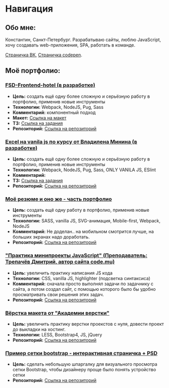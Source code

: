 # Навигация

## Обо мне:

Константин, Санкт-Петербург. Разрабатываю сайты, люблю JavaScript, хочу создавать web-приложения, SPA, работать в команде.

[Страничка ВК](https://vk.com/cyberpunk10), [Страничка codepen](https://codepen.io/CyberPunk10).

## Моё портфолио:

### [FSD-Frontend-hotel (в разработке)](https://cyberpunk10.github.io/FSD-Frontend-hotel/dist "перейти на сайт")
  - **Цель:** создать ещё одну более сложную и серьёзную работу в портфолио, применив новые инструменты
  - **Технологии:** Webpack, NodeJS, Pug, Sass
  - **Комментарий:** компонентный подход
  - **Макет:** [Ссылка на макет](https://www.figma.com/file/MumYcKVk9RkKZEG6dR5E3A/FSD-frontend-education-program.-The-2nd-task "перейти на сайт")
  - **ТЗ:** [Ссылка на задания](https://rizzoma.com/topic/d5c429337bcaa70548fb5aeedee6d92b/0_b_8ndo_78h70/ "перейти на сайт")
  - **Репозиторий:** [Ссылка на репозиторий](https://github.com/CyberPunk10/FSD-Frontend-hotel)
  
  
### [Excel на vanila js по курсу от Владилена Минина (в разработке)](https://cyberpunk10.github.io/excel-js-vladilen-minin/dist "перейти на сайт")
  - **Цель:** создать ещё одну более сложную и серьёзную работу в портфолио, применив новые инструменты
  - **Технологии:** Webpack, NodeJS, Pug, Sass, ONLY VANILA JS, ESlint
  - **Комментарий:** 
  - **ТЗ:** [Ссылка на задания](https://www.jsexcel.ru/ "перейти на сайт")
  - **Репозиторий:** [Ссылка на репозиторий](https://github.com/CyberPunk10/excel-js-vladilen-minin)
  

### [Моё резюме и оно же - часть портфолио](https://cyberpunk10.github.io/resume_CyberPunk10/dist "перейти на сайт")
  - **Цель:** создать ещё одну работу в портфолио, применив новые инструменты
  - **Технологии:** SASS, vanilla JS, SVG-анимация, Mobile-first, Webpack, NodeJS
  - **Комментарий:** Не доделан.. на мобильном смотрится лучше, на больших экранах надо доработать.
  - **Репозиторий:** [Ссылка на репозиторий](https://github.com/CyberPunk10/resume_CyberPunk10)
  
### ["Практика минипроекты JavaScript" (Преподаватель: Трепачёв Дмитрий, автор сайта code.mu)](https://cyberpunk10.github.io/Practics-JS_code.mu "перейти на сайт")
  - **Цель:** увеличить практику написания JS кода
  - **Технологии:** CSS, vanilla JS, highlighter (подсветка синтаксиса)
  - **Комментарий:** сначала просто выполнял задачи по задачнику с сайта, а потом создал сайт, с помощью которого было бы удобно просматривать свои решения этих задач.
  - **Репозиторий:** [Ссылка на репозиторий](https://github.com/CyberPunk10/Practics-JS_code.mu)

### [Вёрстка макета от "Академии верстки"](https://cyberpunk10.github.io/Glo-Academy "перейти на сайт")
  - **Цель:** увеличить практику верстки проекстов с нуля, довести проект до выкладки на хостинг.
  - **Технологии:** LESS, Bootstrap4, JS, jQuery
  - **Репозиторий:** [Ссылка на репозиторий](https://github.com/CyberPunk10/Glo-Academy)

### [Пример сетки bootstrap - интерактивная страничка + PSD](https://cyberpunk10.github.io/Example-Grid-Bootsrap/. "перейти на сайт")
  - **Цель:** сделать небольшую шпаргалку для визуального просмотра сетки Bootstrap, чтобы дизайнеру проще было понять устройство сетки
  - **Репозиторий:** [Ссылка на репозиторий](https://github.com/CyberPunk10/Example-Grid-Bootsrap)



 
